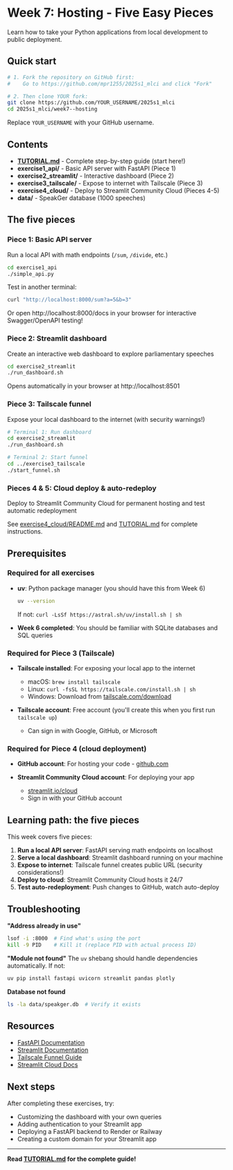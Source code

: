 # Week 7: Hosting - Five Easy Pieces

Learn how to take your Python applications from local development to public deployment.

## Quick start

```bash
# 1. Fork the repository on GitHub first:
#    Go to https://github.com/mpr1255/2025s1_mlci and click "Fork"

# 2. Then clone YOUR fork:
git clone https://github.com/YOUR_USERNAME/2025s1_mlci
cd 2025s1_mlci/week7--hosting
```

Replace `YOUR_USERNAME` with your GitHub username.

## Contents

- **[TUTORIAL.md](TUTORIAL.md)** - Complete step-by-step guide (start here!)
- **exercise1_api/** - Basic API server with FastAPI (Piece 1)
- **exercise2_streamlit/** - Interactive dashboard (Piece 2)
- **exercise3_tailscale/** - Expose to internet with Tailscale (Piece 3)
- **exercise4_cloud/** - Deploy to Streamlit Community Cloud (Pieces 4-5)
- **data/** - SpeakGer database (1000 speeches)

## The five pieces

### Piece 1: Basic API server
Run a local API with math endpoints (`/sum`, `/divide`, etc.)

```bash
cd exercise1_api
./simple_api.py
```

Test in another terminal:
```bash
curl "http://localhost:8000/sum?a=5&b=3"
```

Or open http://localhost:8000/docs in your browser for interactive Swagger/OpenAPI testing!

### Piece 2: Streamlit dashboard
Create an interactive web dashboard to explore parliamentary speeches

```bash
cd exercise2_streamlit
./run_dashboard.sh
```

Opens automatically in your browser at http://localhost:8501

### Piece 3: Tailscale funnel
Expose your local dashboard to the internet (with security warnings!)

```bash
# Terminal 1: Run dashboard
cd exercise2_streamlit
./run_dashboard.sh

# Terminal 2: Start funnel
cd ../exercise3_tailscale
./start_funnel.sh
```

### Pieces 4 & 5: Cloud deploy & auto-redeploy
Deploy to Streamlit Community Cloud for permanent hosting and test automatic redeployment

See [exercise4_cloud/README.md](exercise4_cloud/README.md) and [TUTORIAL.md](TUTORIAL.md) for complete instructions.

## Prerequisites

### Required for all exercises
- **uv**: Python package manager (you should have this from Week 6)
  ```bash
  uv --version
  ```
  If not: `curl -LsSf https://astral.sh/uv/install.sh | sh`

- **Week 6 completed**: You should be familiar with SQLite databases and SQL queries

### Required for Piece 3 (Tailscale)
- **Tailscale installed**: For exposing your local app to the internet
  - macOS: `brew install tailscale`
  - Linux: `curl -fsSL https://tailscale.com/install.sh | sh`
  - Windows: Download from [tailscale.com/download](https://tailscale.com/download)

- **Tailscale account**: Free account (you'll create this when you first run `tailscale up`)
  - Can sign in with Google, GitHub, or Microsoft

### Required for Piece 4 (cloud deployment)
- **GitHub account**: For hosting your code - [github.com](https://github.com)

- **Streamlit Community Cloud account**: For deploying your app
  - [streamlit.io/cloud](https://streamlit.io/cloud)
  - Sign in with your GitHub account

## Learning path: the five pieces

This week covers five pieces:

1. **Run a local API server**: FastAPI serving math endpoints on localhost
2. **Serve a local dashboard**: Streamlit dashboard running on your machine
3. **Expose to internet**: Tailscale funnel creates public URL (security considerations!)
4. **Deploy to cloud**: Streamlit Community Cloud hosts it 24/7
5. **Test auto-redeployment**: Push changes to GitHub, watch auto-deploy

## Troubleshooting

**"Address already in use"**
```bash
lsof -i :8000  # Find what's using the port
kill -9 PID    # Kill it (replace PID with actual process ID)
```

**"Module not found"**
The `uv` shebang should handle dependencies automatically. If not:
```bash
uv pip install fastapi uvicorn streamlit pandas plotly
```

**Database not found**
```bash
ls -la data/speakger.db  # Verify it exists
```

## Resources

- [FastAPI Documentation](https://fastapi.tiangolo.com)
- [Streamlit Documentation](https://docs.streamlit.io)
- [Tailscale Funnel Guide](https://tailscale.com/kb/1223/funnel/)
- [Streamlit Cloud Docs](https://docs.streamlit.io/streamlit-community-cloud)

## Next steps

After completing these exercises, try:
- Customizing the dashboard with your own queries
- Adding authentication to your Streamlit app
- Deploying a FastAPI backend to Render or Railway
- Creating a custom domain for your Streamlit app

---

**Read [TUTORIAL.md](TUTORIAL.md) for the complete guide!**
